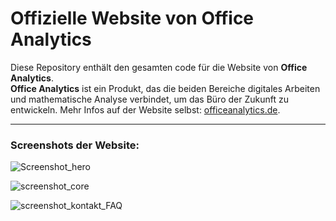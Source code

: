 # Offizielle Website von Office Analytics
Diese Repository enthält den gesamten code für die Website von **Office Analytics**.  
**Office Analytics** ist ein Produkt, das die beiden Bereiche digitales Arbeiten und mathematische Analyse verbindet, um das Büro der Zukunft zu entwickeln. 
Mehr Infos auf der Website selbst: [officeanalytics.de](https://officeanalytics.de/).  

--- 
### Screenshots der Website:

![Screenshot_hero](https://user-images.githubusercontent.com/29123172/113273526-05f06380-92dd-11eb-8f7f-029c1bc68bd7.jpg)

![screenshot_core](https://user-images.githubusercontent.com/29123172/113273520-04bf3680-92dd-11eb-9836-b1488d1e40ec.png)

![screenshot_kontakt_FAQ](https://user-images.githubusercontent.com/29123172/113273507-025cdc80-92dd-11eb-91c5-1d908f4cc152.png)
